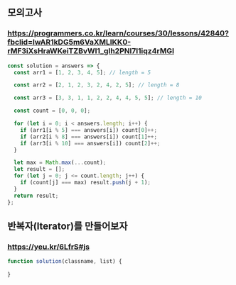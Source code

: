 ## 모의고사

### https://programmers.co.kr/learn/courses/30/lessons/42840?fbclid=IwAR1kDG5m6VaXMLIKK0-rMF3iXsHraWKeiTZBvWI1_gIh2PNl7I1iqz4rMGI

```js
const solution = answers => {
  const arr1 = [1, 2, 3, 4, 5]; // length = 5

  const arr2 = [2, 1, 2, 3, 2, 4, 2, 5]; // length = 8

  const arr3 = [3, 3, 1, 1, 2, 2, 4, 4, 5, 5]; // length = 10

  const count = [0, 0, 0];

  for (let i = 0; i < answers.length; i++) {
    if (arr1[i % 5] === answers[i]) count[0]++;
    if (arr2[i % 8] === answers[i]) count[1]++;
    if (arr3[i % 10] === answers[i]) count[2]++;
  }

  let max = Math.max(...count);
  let result = [];
  for (let j = 0; j <= count.length; j++) {
    if (count[j] === max) result.push(j + 1);
  }
  return result;
};
```

## 반복자(Iterator)를 만들어보자

### https://yeu.kr/6LfrS#js

```js
function solution(classname, list) {
   
}
```
